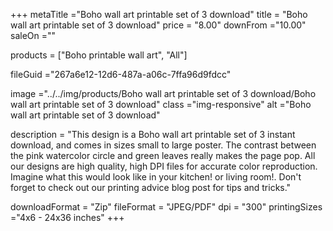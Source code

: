+++
metaTitle ="Boho wall art printable set of 3 download"
title = "Boho wall art printable set of 3 download"
price = "8.00"
downFrom ="10.00"
saleOn =""

products = ["Boho printable wall art", "All"]

fileGuid ="267a6e12-12d6-487a-a06c-7ffa96d9fdcc"

image ="../../img/products/Boho wall art printable set of 3 download/Boho wall art printable set of 3 download"
class ="img-responsive"
alt ="Boho wall art printable set of 3 download"

description = "This design is a Boho wall art printable set of 3 instant download, and comes in sizes small to large poster. The contrast between the pink watercolor circle and green leaves really makes the page pop. All our designs are high quality, high DPI files for accurate color reproduction. Imagine what this would look like in your kitchen! or living room!. Don't forget to check out our printing advice blog post for tips and tricks."

downloadFormat = "Zip"
fileFormat = "JPEG/PDF"
dpi = "300"
printingSizes ="4x6 - 24x36 inches"
+++